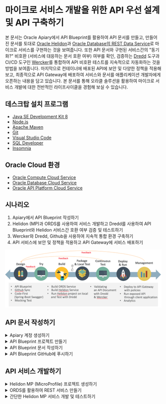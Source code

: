 # 마이크로 서비스 개발을 위한 API 우선 설계 및 API 구축하기

본 문서는 Oracle Apiary에서 API Blueprint를 활용하여 API 문서를 만들고, 만들어진 문서를 토대로 [Oracle Helidon](http://helidon.io)과 [Oracle Database의 REST Data Service](https://www.oracle.com/database/technologies/appdev/rest.html)로 마이크로 서비스를 구현하는 것을 보여줍니다. 
또한 API 문서와 구현된 서비스간의 "동기화?" 비호환 (서비스에 대응하는 문서 호환 여부) 여부를 확인, 검증하는 [Dredd](https://github.com/apiaryio/dredd) 도구과 CI/CD 도구인 [Wercker](https://app.wercker.com/)를 통합하여 API 비호환 테스트를 지속적으로 자동화하는 것을 방법을 보여줍니다.
마지막으로 컨테이너에 배포된 API에 보안 및 다양한 정책을 적용해 보고, 최종적으로 API Gateway에 배포하여 서비스와 문서를 애플리케이션 개발자에게 오픈하는 내용을 담고 있습니다.
본 문서를 통해 오라클 솔루션을 활용하여 마이크로 서비스 개발에 대한 전반적인 라이프사이클을 경험해 보실 수 있습니다.

## 데스크탑  설치 프로그램
* [Java SE Development Kit 8](https://www.oracle.com/technetwork/java/javase/downloads/jdk8-downloads-2133151.html)
* [Node.js](https://nodejs.org/ko/download)
* [Apache Maven](https://maven.apache.org/download.cgi)
* [Git](https://git-scm.com/download/win)
* [Visual Studio Code](https://code.visualstudio.com/download)
* [SQL Developer](https://www.oracle.com/technetwork/developer-tools/sql-developer/downloads/index.html)
* [Insomnia](https://insomnia.rest/download)

## Oracle Cloud 환경
* [Oracle Compute Cloud Service](https://cloud.oracle.com/ko_KR/compute)
* [Oracle Database Cloud Service](https://cloud.oracle.com/ko_KR/database)
* [Oracle API Platform Cloud Service](https://cloud.oracle.com/ko_KR/api-platform)

## 시나리오
1. Apiary에서 API Blueprint 작성하기
2. Helidon (MP)과 ORDS를 사용하여 서비스 개발하고 Dredd를 사용하여 API Blueprint와 Helidon 서비스간 호환 여부 검증 및 테스트하기
3. Wercker와 Dredd, Github을 사용하여 지속적 통합 환경 구축하기
4. API 서비스에 보안 및 정책을 적용하고 API Gateway에 서비스 배포하기

![Scenario](images/api_first_design_scenario.png)

## API 문서 작성하기
<details>
<summary>Apiary 계정 생성하기</summary>
API 문서를 작성하고 Mock Test를 하기 위한 Apiary 계정을 생성하는 단계입니다.  
만약 계정을 가지고 있다면 이 단계를 건너뜁니다.  

> [Apiary(https://apiary.io)](https://apiary.io) 홈페이지에 접속한 후 우측 상단의 **Sign up** 버튼을 클릭합니다.  
> ![apiary home](images/apiary_home.png)

> **Continue with GitHub** 버튼을 클릭합니다.  
> GitHub 계정이 필요합니다. 만약에 없을 경우 [GitHub(https://github.com)](https://github.com)에서 계정을 생성하세요.  
> ![apiary_sign_up](images/apiary_sign_up.png)

> GitHub 계정을 입력하고 **Sign In** 버튼을 클릭합니다.  
> ![apiary_github_account1](images/apiary_github_account1.png)

> GitHub에서 verify를 위한 메일이 발송됩니다.  
> ![apiary_github_auth](images/apiary_github_auth.png)

> GitHub 로그인 메일 계정으로 접속하여 verify 메일을 확인하고 **verify email address**를 클릭 합니다.  
> ![apiary_email_auth](images/apiary_email_auth.png)

> 다시 Apiary 홈페이지로 접속한 후 우측 상단의 **Sign In** 버튼을 클릭, **Continue with GitHub** 버튼을 클릭 합니다.  
> ![apiary_signin](images/apiary_signin.png)

> GitHub 계정을 입력하고 **Sign In** 버튼을 클릭합니다.  
> ![apiary_github_signin](images/apiary_github_signin.png)

> Apiary 계정을 생성하면 기본 API 하나를 생성해야 합니다.  
> **Name your first API** 부분에 *myfirstapi* 혹은 *helloapiary* 와 같이 임의로 입력합니다.  
> ![apiary_first_api](images/apiary_first_api.png)

> Apiary 계정을 성공적으로 생성하였습니다. :clap:  
> 아래 화면은 Apiary 에디터 화면으로 좌측이 에디터, 우측이 실시간으로 만들어지는 API 문서입니다.  
> ![apiary_first_api_editor](images/apiary_first_api_editor.png)
</details>

<details>
<summary>API Blueprint 프로젝트 만들기</summary>
이제 API 프로젝트를 하나 만들어 보겠습니다.

> 좌측 상단의 API 이름을 클릭한 후 **Create New API Project**를 선택합니다.  
> ![apiary_create_new_api](images/apiary_create_new_api.png)

> **Personal API**를 선택하고 API 이름은 **Movie API** 라고 입력합니다.  
> 문서 유형은 API Blueprint와 Swagger 2.0 스펙을 지원하는데, 여기서는 API Blueprint로 문서를 작성합니다.
>>:warning: **참고 : Personal API와 Team API**  
>>Personal API는 무료 서비스로 개인만 작업이 가능하며, 팀단위 협업 기능은 지원하지 않습니다.  
>>또한 작성된 API 문서는 해당 문서의 URL만 알면 누구나 볼 수 있도록 공개됩니다.  
>>유료 서비스인 Enterprise 버전을 구매할 경우 팀 단위 협업이 가능한 Team API 문서를 생성할 수 있습니다.  
>>Team API는 팀멤버를 구성하고 팀멤버만 볼 수 있는 Private API로 구성할 수 있습니다. 

> ![apiary_create_new_api_personal](images/apiary_create_new_api_personal.png)
>> :warning: **참고 : API Blueprint와 Swagger**  
>> API Blueprint와 Swagger는 API 문서 작성 시 가장 많이 사용되고 있는 API 문서 정의 언어입니다.  
>> 이외에 MuleSoft의 RAML(YAML)과 Slate(Markdown), Asciidoc (Spring-boot REST Doc 에서 기본으로 사용)  
>> 등이 있습니다. API Blueprint의 경우 API 문서를 생성하는데 포커스가 맞쳐져 있습니다. 반면에, Swagger는 API를  
>> 정의하는데 포커스가 맞춰져 있다고 볼 수 있습니다.  API Blueprint는 개발자가 아니어도 쉽게 배울 수 있으며, 작성하기  
>> 쉽고 이해하기 쉬운 마크다운 형식을 지원합니다.  
>> 문서를 위한 스펙이기 때문에 실제 구현을 위한 정의가 Swagger에 비해 상대적으로 많이 포함되지 않아, 스텁이나 스니펫과  
>> 같은 코드 생성 기능을 제공하기 어렵습니다. Swagger는 Linux Foundation의 오픈소스 프로젝트인 OpenAPI  
>> Initiative에 추가되면서 현재는 Open API Specification (OAS) 이라는 이름으로 불리고 있습니다.  
>> 개발자에게 친숙한 JSON, YAML 형식으로 작성하며, 구현을 위한 여러가지 스펙을 제공하기 때문에 개발자 사이에서 많이  
>> 사용되고 있으며, 다양한 언어의 스텁 코드를 생성할 수 있는 기능도 제공될 수 있습니다. (e.g. Swagger Codegen)  
>> 반면에 API Blueprint에 비해서 구현과 관련된 많은 내용이 포함되기 때문에 비 개발자에게는 다소 복잡하게 느껴질 수 있습니다.  
>> Swagger는 문서의 복잡성이 높기 때문에 문서를 먼저 만들고 API를 만들기 보다는 이미 만들어진 API에서 Swagger문서를  
>> 추출하는 방식으로 더 많이 사용됩니다. (ORDS를 포함 많은 개발 언어 및 프레임웍에서 Swagger 생성 기능을 제공합니다.)  
>> 따라서, 일반적으로 Design First 를 말할때는 API Blueprint, Code First를 말할때는 Swagger를  
>> 떠올리면 됩니다. (물론 Swagger가 더 익숙한 사용자라면 Swagger가 Design First Approach가 될 수 있습니다.)  

> 생성을 하게 되면 좌측에 샘플 API Blueprint 마크다운과 에디터가 보이고, 우측에 HTML 문서가 보입니다.  
> ![apiary_write_api_1](images/apiary_write_api_1.png)
</details>

<details>
<summary>API Blueprint 문서 작성하기</summary>

이제부터 Movie API 문서를 작성하겠습니다.  
:memo: **마크가 표기되어 있는 부분만 수정 또는 추가합니다.**  

> API Blueprint 버전 정도로 생각하면 됩니다.  
> 현재 API Blueprint spec은 1A revision 9 입니다.  
> ```markdown
> FORMAT: 1A
> ```

> 실제 서비스할 Production 서버의 주소입니다.  
> 처음에는 Production 환경이 없기 때문에 변경하지 않습니다.
> ```markdown
> HOST: http://polls.apiblueprint.org/
> ```

> API 문서 이름입니다. 한글도 가능합니다.
> ```markdown
> # Movie API
> ```

> :memo:**API 설명 수정**  
> API에 대한 설명, 소개를 적는 부분입니다.  
> 수정 전 부분을 아래와 같이 수정합니다.  
> ***수정 전***
> ```diff
> - Polls is a simple API allowing consumers to view polls and vote in them.
> ```
> ***수정 후***
> ```markdown
> 영화 정보를 제공하는 API 입니다.
> ```

> :memo:**API 엔드포인트 수정**  
> API에 대한 엔드포인트 URL입니다.  
> 수정 전 부분을 아래와 같이 수정합니다.  
> ***수정 전***
> ```diff
> - ## Questions Collection [/questions]
> ```
> ***수정 후***
> ```markdown
> ## Movies Collection [/movies]
> ```

> :memo:**API 엔드포인트 Action 수정**  
> API 엔드포인트에 대한 Action (Method)를 정의합니다.  
> 수정 전 부분을 아래와 같이 수정합니다.  
> ***수정 전***
> ```diff
> + ### List All Questions [GET]
> ```
> ***수정 후***
> ```markdown
> ### List All Movies [GET]
> ```

> :memo:**응답 JSON 샘플 수정**  
> 응답 JSON 샘플을 다음과 같이 수정합니다.  
> ***수정 전***
> ```diff
> -        [
> -            {
> -                "question": "Favourite programming language?",
> -                "published_at": "2015-08-05T08:40:51.620Z",
> -                "choices": [
> -                    {
> -                        "choice": "Swift",
> -                        "votes": 2048
> -                    }, {
> -                        "choice": "Python",
> -                        "votes": 1024
> -                    }, {
> -                        "choice": "Objective-C",
> -                        "votes": 512
> -                    }, {
> -                        "choice": "Ruby",
> -                        "votes": 256
> -                    }
> -                ]
> -            }
> -        ]
> ```
> ***수정 후***
> ```markdown
>         [
>             {
>                 "id": 19995,
>                 "title": "Avatar",
>                 "year": "2009",
>                 "runtime" : 100
>             },
>             {
>                 "id": 2699,
>                 "title": "Titanic",
>                 "year": "1997",
>                 "runtime" :194
>             }
>         ]
> ```

두번 째 API Action을 수정 합니다.  
> :memo:**API Action 수정**  
> Action을 다음과 같이 수정합니다.
> ***수정 전***
> ```diff
> - ### Create a New Question [POST]
>
> - You may create your own question using this action. It takes a JSON
> - object containing a question and a collection of answers in the
> - form of choices.
> ```
> ***수정 후***
> ```markdown
> ### Get a Movie [GET /movies/{id}?{title}]
>
> Movie ID와 Title로 조회하여 상세 Movie 정보를 반환합니다.
> ```
>> :warning: **참고 : Path Parameter 와 Query Parameter**  
>> Path Parameter는 REST URL Path에 포함되는 파라미터로 http://{host}:{port}/{endpoint}/{path_param}/  
>> 형태로 사용되며 필수로 포함되어야 합니다.  
>> Query Parameter는 URL에 ?다음에 붙는 파라미터로 key=value 형태로 사용되며, 옵셔널한 값이 사용될 수 있습니다.  
>> 위 내용 중 {id} 부분이 Path Parameter를 의미하며, ?{title} 부분이 Query Parameter 입니다.  

> :memo:**요청 파라미터 수정**  
> Request 부분을 다음과 같이 수정합니다.
> ***수정 전***
> ```diff
> - + Request (application/json)
>
> -        {
> -            "question": "Favourite programming language?",
> -            "choices": [
> -                \"Swift\",
> -                \"Python\",
> -                \"Objective-C\",
> -                \"Ruby\"
> -            ]
> -        }
> ```
> ***수정 후***
> ```markdown
> + Parameters
>     - id : 19995 (string, required)
>     - title : Avatar (string, optional)
>
> + Request
>     + Header
>
>             Authorization : Basic AAA
> ```

> :memo:**응답 데이터 수정**
> Response 부분을 다음과 같이 수정합니다.  
> 수정 전
> ```diff
> - + Response 201 (application/json)
>
> -    + Headers
> -
> -            Location: /questions/2
>
> -    + Body
>
> -            {
> -                \"question\": \"Favourite programming language?\",
> -                \"published_at\": \"2015-08-05T08:40:51.620Z\",
> -                \"choices\": [
> -                    {
> -                        \"choice\": \"Swift\",
> -                        \"votes\": 0
> -                    }, {
> -                        \"choice\": \"Python\",
> -                        \"votes": 0
> -                    }, {
> -                        \"choice": \"Objective-C\",
> -                        \"votes": 0
> -                    }, {
> -                        \"choice": \"Ruby\",
> -                        \"votes": 0
> -                    }
> -                ]
> -            }
> ```
> *수정 후*
> ```markdown
> + Response 200 (application/json)
>     + Attributes
>         - id : 2699
>         - title : Titanic
>         - year : 1997
>         - runtime : 194
>         - Include MovieDetail
>         - genres (array[Genres])
>
>
>
> # Data Structure
>
> ## MovieDetail (object)
> - overview : In the 22nd century, a paraplegic Marine is dispatched to the moon Pandora on a unique mission, but becomes torn between following orders and protecting an alien civilization. (string)
> - releaseDate : 2009.12.10
> - status : Released
> - homepage : http://www.titanicmovie.com
> - vote_average : 7.2
> - vote_count : 12114
>
>
> ## Genres (object)
> - id : 18 (number, required)
> - name : Drama (string, required)
> ```
>> :warning: **참고 : MSON (Markdown Syntax for Object Notation)**  
>> 두번 째 API Action에 대한 요청/응답 데이터를 작성할 때 JSON 형태의 데이터가 아니어서 의아했을 거라고 생각됩니다.  
>> 하지만, Apiary 우측의 HTML 문서에서는 JSON으로 변환되어 보이는 것을 확인 할 수 있을 겁니다.
>> 이 데이터 정의 방식은 API Blueprint의 또하나의 데이터 정의 방식인 [MSON](https://apiblueprint.org/documentation/mson/specification.html) (Markdown Syntax for Object  
>> Notation) 이라는 스펙으로 JSON보다 간결한 방식으로 데이터를 작성할 수 있게 도와주는 스펙입니다.  
>> 비 개발자의 경우 JSON에 익숙하지 않은 경우가 많은데, 이 경우 MSON을 사용하면 좀 더 쉽게 문서 작성이 가능합니다.  
>> 또한, 변환된 HTML 문서에서는 JSON으로 변환되어 제공되기 때문에 개발자는 필요한 JSON 형태로 데이터를 확인할 수 있습니다. 
>> MSON으로 문서를 작성하면서, 우측의 HTML 문서를 보면 JSON으로 실시간 변환되는 것을 확인할 수 있습니다.
>> 기본적인 사용법은 다음과 같습니다.  
>>> ***+Parameters or +Attributes***  
>>>   ***- id : 1001 - 아이디 (number, required)*** 여기서 키 값인 id를 제외하고 옵셔널입니다.  
>>>   *id*는 키 값, *1001*은 샘플 값, *아이디*는 설명, *number*는 값 유형, *required*는 필수 여부를  
>>>   나타냅니다. 이 외에 ***# Data Structure*** 를 통해서 별도의 데이터 객체를 정의할 수 있으며, MSON에서  
>>>   ***Include*** 혹은 ***객체명***을 지정하여 사용 가능합니다.  
>>>   ***(e.g. Include MovieDetail, genres (array[Genres]), user(Person))***
</details>

<details>
<summary>API Blueprint GitHub에 푸시하기</summary>

작성된 API Blueprint 를 GitHub에 푸시해서 형상관리를 할 수 있습니다.
이 작업을 위해서는 Apiary와 GitHub Sync가 되어야 하는데, 이 과정을 보여줍니다.

> 먼저 GitHub에 Repository를 하나 생성합니다.   
> GitHub에 로그인한 후 New repository를 클릭합니다.  
> ![create_github_repo](images/create_github_repo.png)

> Repository 이름을 입력합니다. 여기서는 *apiary_handson* 이라는 이름으로 생성합니다.  
> ![create_github_repo](images/create_github_repo2.png)

> 맨 아래 Import code를 클릭합니다.  
> 본 과정에서 사용되는 소스와 설정파일을 포함한 Repository를 복제하면서 생성합니다.  
> ![import_github_code](images/import_github_code.png)

> clone URL에 ***https://github.com/mangdan/apiary_handson*** 을 입력하고, Begin Import를 클릭합니다.  
> ![github_import_repo](images/github_import_repo.png)

> GitHub Repository가 생성되었습니다. Repository 링크를 클릭하면 Repository와 Import한 파일들을 확인 할 수 있습니다.  
> ![github_import_complete](images/github_import_complete.png)

> 다시 Apiary로 돌아가서 우측 상단의 사용자 아이콘을 클릭한 후 Account settings를 클릭합니다.  
> ![apiry_account_settings](images/apiry_account_settings.png)

> 다음과 같이 GitHub 계정 정보를 입력하고 Check connection with GitHub 을 클릭합니다.  
> *Nothing to check. You have no API connected with GitHub.* 라는 메시지가 나오면 성공입니다.  
> ![apiary_github_settings](images/apiary_github_settings.png)

> 이제 Apiary 상단의 사람 모양 아이콘 옆 Settings 아이콘을 클릭합니다.  
> 이 Settings 는 작성한 문서에 대한 설정을 하기 위한 설정 버튼입니다.  
> ![apiary_doc_settings](images/apiary_doc_settings.png)

> 맨 하단 *Link your GitHub account* 버튼을 클릭합니다.  
> ![doc_link_github](images/doc_link_github.png)

> 맨 하단 *List all repositories* 버튼을 클릭합니다.  
> ![list_all_repo](images/list_all_repo.png)

> *Authorize apairyio* 버튼을 클릭합니다.  
> ![auth_github_aiary](images/auth_github_aiary.png)

> 다시 하단의 *Link your GitHub account* 버튼을 클릭하면 다음과 같이 repository를 선택할 수 있습니다.  
> 옆의 Connect 버튼을 클릭합니다.  
> ![conn_git_repo](images/conn_git_repo.png)
 
> *Commit and start sync* 버튼을 클릭합니다.  
> ![commit_and_sync](images/commit_and_sync.png)

> 작성한 API Blueprint문서와 GitHub Repository가 싱크되었습니다.  
> ![apiary_git_sync_complete](images/apiary_git_sync_complete.png)

> 다시 상단의 Editor 버튼을 클릭하면 우측 Save 버튼 옆에 Push 버튼이 생성 된 것을 확인하실 수 있습니다.  
> 이제 문서를 변경하면 변경이 되었다는 알림(빨간점)이 Push 버튼에 나타나며, Push 버튼을 클릭하여 GitHub에 바로 푸시할 수 있습니다.  
> ![apiary_push_btn](images/apiary_push_btn.png)

> GitHub Repository에는 apiary.apid 파일이 생성됩니다.  
> GitHub에 생성된 파일을 클릭하여 내용을 확인합니다.  
> ![github_doc](images/github_doc.png)
</details>

## API 서비스 개발하기
<details>
<summary>Helidon MP (MicroProfile) 프로젝트 생성하기</summary>

> Windows Command 창을 열고 다음과 같이 환경 변수를 수정합니다.  
> 아래 Maven과 JDK는 자신의 PC 설치 위치를 확인하고 설정하여야 합니다.  
> ```
> setx path "%PATH%;c:\Oracle\apache-maven-3.6.0\bin"
> setx JAVA_HOME "c:\Program Files\Java\jdk1.8.0_202"
> ```

> Windows Command 창을 다시 열고 정상적으로 환경이 설정 되었는지 확인합니다.
> ```
> mvn -version
> echo %JAVA_HOME%
> ```

> c:\Oracle 폴더로 이동한 후 workspace 폴더를 생성하고,  
> 해당 폴더안에서 Helidon Template을 활용하여 Project를 생성합니다.  
> 여기서는 MicroProfile 기반 프로젝트를 생성합니다.  
> ```
> mkdir c:\Oracle\workspace
> cd c:\Oracle\workspace
> ```

> 아래 내용을 Copy & Paste 한 후 실행합니다.
> ```
> mvn archetype:generate -DinteractiveMode=false -DarchetypeGroupId=io.helidon.archetypes -DarchetypeArtifactId=helidon-quickstart-mp -DarchetypeVersion=0.11.0 -DgroupId=io.helidon.examples -DartifactId=quickstart-mp -Dpackage=io.helidon.examples.quickstart.mp
> ```
>> :warning: **참고 : 프로젝트 이름과 패키지 이름**  
>> 아래 내용은 변경이 가능한 부분입니다. 하지만 원활한 실습 진행을 위해 기본으로 생성하는 것을 권장합니다.  
>> **-DgroupId=io.helidon.examples**  프로젝트의 고유한 식별 값입니다. 변경 가능합니다.  
>> **-DartifactId=quickstart-mp**     프로젝트의 이름입니다. 해당 이름의 폴더가 생성되며, 패키징 될 경우 이 이름을 사용합니다. 변경 가능합니다.  
>> **-Dpackage=io.helidon.examples.quickstart.mp**  프로젝트의 기본 패키지 경로입니다. 변경 가능합니다.  

> 관련된 라이브러리와 메이븐 플러그인을 다운로드 받습니다.  
> 다운로드가 완료되면 다음과 같이 Build Success 화면을 볼 수 있습니다.  
> :warning: 최초 다운로드 받는 시간이 5분 이상 소요됩니다. 다운로드 받는 동안 다음 단계인 ORDS를 먼저 진행합니다.  
> ![helidon_generate](images/helidon_generate.png)
</details>

<details>
<summary>ORDS를 활용하여 REST 서비스 만들기</summary>
> Helidon MP 프로젝트를 생성하는 동안 ORDS 실습을 진행합니다.  
> SQL Developer를 실행합니다.  
> ```
> {sqldeveloper 설치폴더}/bin/sqldeveloper.exe 더블 클릭 (혹은 바탕화면에 아이콘이 있을 경우 클릭)
> ```

> SQL Developer 좌측 상단의 + 버튼을 클릭하고 Connection을 생성 합니다.  
> 다음과 같이 입력하고, Connect 버튼을 클릭합니다.  
> ```
> Connection Name - oracle@apidb
> Username - oracle
> Password - Welcome123!
> Hostname - ip (todo)
> Port - 1521
> SID - apidb
> ```
> <그림 추가>

> 좌측 생성된 Connect 이름을 마우스 우클릭 해서 ***Open SQL Worksheet*** 를 선택합니다.  
> Worksheet가 보이면 다음과 같이 쿼리를 입력하고 **Ctrl + Enter** 를 입력합니다.  
> ```
> SELECT * FROM MOVIE;
> ```

> 조회된 Movie 테이블의 데이트를 확인할 수 있습니다.  
> 좌측의 REST Data Services 옆 + 버튼을 클릭하여 확장하면 Modules, Privileges, Roles 가 있습니다.  
> ![select_movie_click_rest](images/select_movie_click_rest.png)

> **Modules**를 마우스 우 클릭하고 **New Module**을 선택합니다.  
>> :warning: **참고**  
>> 여기선 Module과 Template이라는 것을 설정합니다.  
>> Module의 URI Prefix와 Template의 URI Pattern이라는 것을 순서대로 입력할 것입니다.  
>> 입력하게 되면 실제 REST 서비스의 주소는 다음과 같이 생성됩니다.   
>> 여기서 스키마Alias는 **oracle** 입니다.  
>>```
>> http://{ORDS서버주소}/{ORDS포트}/ords/{스키마Alias}/{Module_URI_Prefix}/{URI_Pattern}
>>```

> Module에서는 다음과 같이 입력합니다.   
> ```
> Module Name - 본인이름 영문명 (e.g donghukim)
> URI Prefix - 본인이름 영문명 (e.g donghukim)
> Publish Make this RESTful Service available for use - Check
> ```
> ![ords_module_1](images/ords_module_1.png)

> Next를 클릭하여 Template 설정을 합니다. 다음과 같이 입력합니다.
> ```
> URI Pattern : movie
> ```
> ![ords_template_1](images/ords_template_1.png)

> Finish 버튼을 클릭하여 완료합니다.  
> ![ords_module_complete_1](images/ords_module_complete_1.png)

> 마지막으로 Handler (Action)을 추가합니다.  
> 생성한 movie template을 클릭하고 마우스 우 클릭 후 Add Handler > GET 을 선택합니다.  
> ![handler_get_1](images/handler_get_1.png)

> Apply를 선택합니다.
> ![handler_get_apply_1](images/handler_get_apply_1.png)

> 쿼리를 다음과 같이 입력하고 바로 위 저장 버튼을 클릭합니다.
>```
> SELECT * FROM MOVIE;
>```

> 브라우저에서 다음과 같은 URL로 접속합니다. module uri prefix만 본인이 입력한 값으로 변경합니다.  
>```
> http://129.213.146.191:8080/ords/oracle/donghukim/movie
>```
> 다음과 같은 json 데이터가 나오면 성공입니다.
> ![ords_json_all](images/ords_json_all.png)
</details>

<details>
<summary>간단한 Helidon MP 서비스 개발 및 테스트하기</summary>

> Visual Studio Code를 실행합니다.  
> 좌측 상단 버튼 클릭 후 **폴더 열기** 버튼 클릭 후 c:\Oracle\workspace 폴더를 선택, 열기를 선택합니다.
> ![mscode_open_workspace](images/mscode_open_workspace.png)

</details>
